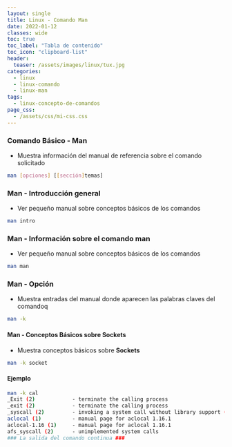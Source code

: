 ```yaml
---
layout: single
title: Linux - Comando Man
date: 2022-01-12
classes: wide
toc: true
toc_label: "Tabla de contenido"
toc_icon: "clipboard-list"
header:
  teaser: /assets/images/linux/tux.jpg
categories:
  - linux
  - linux-comando
  - linux-man
tags:
  - linux-concepto-de-comandos
page_css: 
  - /assets/css/mi-css.css
---
```


### Comando Básico - Man

* Muestra información del manual de referencia sobre el comando solicitado

```bash
man [opciones] [[sección]temas]
```

### Man - Introducción general

* Ver pequeño manual sobre conceptos básicos de los comandos

```bash
man intro 
```

### Man - Información sobre el comando man

* Ver pequeño manual sobre conceptos básicos de los comandos

```bash
man man
```

### Man - Opción

* Muestra entradas del manual donde aparecen las palabras claves del comandoq

```bash
man -k 
```

#### Man - Conceptos Básicos sobre Sockets

* Muestra conceptos básicos sobre **Sockets**

```bash
man -k socket
```

#### Ejemplo

```bash
man -k cal
_Exit (2)            - terminate the calling process
_exit (2)            - terminate the calling process
_syscall (2)         - invoking a system call without library support (OBSOLETE)
aclocal (1)          - manual page for aclocal 1.16.1
aclocal-1.16 (1)     - manual page for aclocal 1.16.1
afs_syscall (2)      - unimplemented system calls
### La salida del comando continua ###
```
